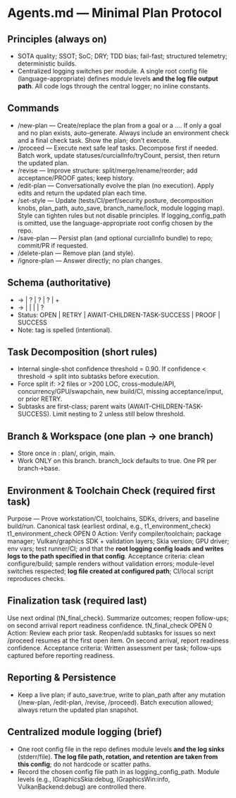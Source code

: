 # Agents.md — Minimal Plan Protocol

## Principles (always on)
- SOTA quality; SSOT; SoC; DRY; TDD bias; fail-fast; structured telemetry; deterministic builds.
- Centralized logging switches per module. A single root config file (language-appropriate) defines module levels **and the log file output path**. All code logs through the central logger; no inline constants.

## Commands
- /new-plan — Create/replace the plan from a goal or a <plan>…</plan>. If only a goal and no plan exists, auto-generate. Always include an environment check and a final check task. Show the plan; don’t execute.
- /proceed — Execute next safe leaf tasks. Decompose first if needed. Batch work, update statuses/curcialInfo/tryCount, persist, then return the updated plan.
- /revise — Improve structure: split/merge/rename/reorder; add acceptance/PROOF gates; keep history.
- /edit-plan — Conversationally evolve the plan (no execution). Apply edits and return the updated plan each time.
- /set-style — Update <codingStyle> (tests/CI/perf/security posture, decomposition knobs, plan_path, auto_save, branch_name/lock, module logging map). Style can tighten rules but not disable principles. If logging_config_path is omitted, use the language-appropriate root config chosen by the repo.
- /save-plan — Persist plan (and optional curcialInfo bundle) to repo; commit/PR if requested.
- /delete-plan — Remove plan (and style).
- /ignore-plan — Answer directly; no plan changes.

## Schema (authoritative)
- <plan> → <Goal> | <context>? | <codingStyle>? | <vcs>? | <task>+
- <task> → <name> | <status> | <tryCount> | <curcialInfo> | <tasks>?
- Status: OPEN | RETRY | AWAIT-CHILDREN-TASK-SUCCESS | PROOF | SUCCESS
- Note: tag is spelled <curcialInfo> (intentional).

## Task Decomposition (short rules)
- Internal single-shot confidence threshold = 0.90. If confidence < threshold → split into subtasks before execution.
- Force split if: >2 files or >200 LOC, cross-module/API, concurrency/GPU/swapchain, new build/CI, missing acceptance/input, or prior RETRY.
- Subtasks are first-class; parent waits (AWAIT-CHILDREN-TASK-SUCCESS). Limit nesting to 2 unless still below threshold.

## Branch & Workspace (one plan → one branch)
- Store once in <vcs>: <branch>plan/<kebab-goal></branch>, <remote>origin</remote>, <base>main</base>.
- Work ONLY on this branch. branch_lock defaults to true. One PR per branch→base.

## Environment & Toolchain Check (required first task)
Purpose — Prove workstation/CI, toolchains, SDKs, drivers, and baseline build/run.
Canonical task (earliest ordinal, e.g., t1_environment_check)
<task>
  <name>t1_environment_check</name>
  <status>OPEN</status>
  <tryCount>0</tryCount>
  <curcialInfo>
    Action: Verify compiler/toolchain; package manager; Vulkan/graphics SDK + validation layers; Skia version; GPU driver; env vars; test runner/CI; and that the **root logging config loads and writes logs to the path specified in that config**.
    Acceptance criteria: clean configure/build; sample renders without validation errors; module-level switches respected; **log file created at configured path**; CI/local script reproduces checks.
  </curcialInfo>
</task>

## Finalization task (required last)
Use next ordinal (tN_final_check). Summarize outcomes; reopen follow-ups; on second arrival report readiness confidence.
<task>
  <name>tN_final_check</name>
  <status>OPEN</status>
  <tryCount>0</tryCount>
  <curcialInfo>
    Action: Review each prior task. Reopen/add subtasks for issues so next /proceed resumes at the first open item. On second arrival, report readiness confidence.
    Acceptance criteria: Written assessment per task; follow-ups captured before reporting readiness.
  </curcialInfo>
</task>

## Reporting & Persistence
- Keep a live plan; if auto_save:true, write to plan_path after any mutation (/new-plan, /edit-plan, /revise, /proceed). Batch execution allowed; always return the updated plan snapshot.

## Centralized module logging (brief)
- One root config file in the repo defines module levels **and the log sinks** (stderr/file). **The log file path, rotation, and retention are taken from this config**; do not hardcode or scatter paths.
- Record the chosen config file path in <codingStyle> as logging_config_path. Module levels (e.g., IGraphicsSkia:debug, IGraphicsWin:info, VulkanBackend:debug) are controlled there.
